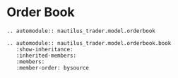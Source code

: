 # Order Book

```{eval-rst}
.. automodule:: nautilus_trader.model.orderbook
```

```{eval-rst}
.. automodule:: nautilus_trader.model.orderbook.book
   :show-inheritance:
   :inherited-members:
   :members:
   :member-order: bysource
```
